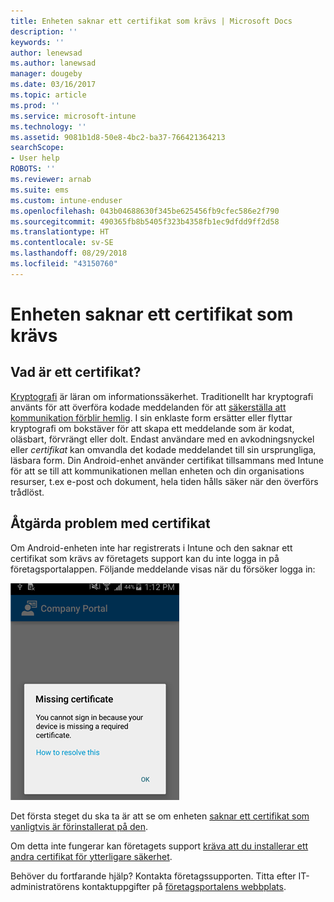 ```yaml
---
title: Enheten saknar ett certifikat som krävs | Microsoft Docs
description: ''
keywords: ''
author: lenewsad
ms.author: lanewsad
manager: dougeby
ms.date: 03/16/2017
ms.topic: article
ms.prod: ''
ms.service: microsoft-intune
ms.technology: ''
ms.assetid: 9081b1d8-50e8-4bc2-ba37-766421364213
searchScope:
- User help
ROBOTS: ''
ms.reviewer: arnab
ms.suite: ems
ms.custom: intune-enduser
ms.openlocfilehash: 043b04688630f345be625456fb9cfec586e2f790
ms.sourcegitcommit: 490365fb8b5405f323b4358fb1ec9dfdd9ff2d58
ms.translationtype: HT
ms.contentlocale: sv-SE
ms.lasthandoff: 08/29/2018
ms.locfileid: "43150760"
---
```

# <a name="your-device-is-missing-a-required-certificate"></a>Enheten saknar ett certifikat som krävs

## <a name="whats-a-certificate"></a>Vad är ett certifikat?

[Kryptografi](https://technet.microsoft.com/library/cc962030.aspx) är läran om informationssäkerhet. Traditionellt har kryptografi använts för att överföra kodade meddelanden för att [säkerställa att kommunikation förblir hemlig](https://technet.microsoft.com/library/cc962019.aspx). I sin enklaste form ersätter eller flyttar kryptografi om bokstäver för att skapa ett meddelande som är kodat, oläsbart, förvrängt eller dolt. Endast användare med en avkodningsnyckel eller _certifikat_ kan omvandla det kodade meddelandet till sin ursprungliga, läsbara form. Din Android-enhet använder certifikat tillsammans med Intune för att se till att kommunikationen mellan enheten och din organisations resurser, t.ex e-post och dokument, hela tiden hålls säker när den överförs trådlöst.

## <a name="fixing-certificate-issues"></a>Åtgärda problem med certifikat

Om Android-enheten inte har registrerats i Intune och den saknar ett certifikat som krävs av företagets support kan du inte logga in på företagsportalappen. Följande meddelande visas när du försöker logga in:

![screenshot-error-message-about-missing-certificate](./media/andr-cert_install-1-cert_missing.png)

Det första steget du ska ta är att se om enheten [saknar ett certifikat som vanligtvis är förinstallerat på den](your-device-is-missing-a-preinstalled-certificate-android.md).

Om detta inte fungerar kan företagets support [kräva att du installerar ett andra certifikat för ytterligare säkerhet](your-device-is-missing-an-IT-required-certificate-android.md).

Behöver du fortfarande hjälp? Kontakta företagssupporten. Titta efter IT-administratörens kontaktuppgifter på [företagsportalens webbplats](https://go.microsoft.com/fwlink/?linkid=2010980).
